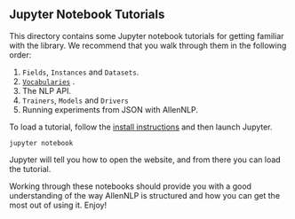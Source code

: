 

## Jupyter Notebook Tutorials

This directory contains some Jupyter notebook tutorials for getting familiar with the
library. We recommend that you walk through them in the following order:

1. `Fields`, `Instances` and `Datasets`.
2. [`Vocabularies`](./vocabulary.ipynb) .
3. The NLP API.
4. `Trainers`, `Models` and `Drivers`
5. Running experiments from JSON with AllenNLP.


To load a tutorial, follow the [install instructions](../../README.md) and then launch Jupyter.

```jupyter notebook```

Jupyter will tell you how to open the website, and from there you can load the tutorial.

Working through these notebooks should provide you with a good understanding of the
way AllenNLP is structured and how you can get the most out of using it. Enjoy!

